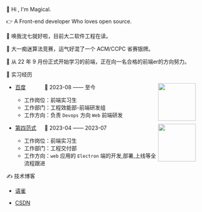 👋 Hi , I'm Magical.
 
👉 A Front-end developer Who loves open source.

👻 唤我沈七就好啦，目前大二软件工程在读。

🎈 大一痴迷算法竞赛，运气好混了一个 ACM/CCPC 省赛银牌。

🚗 从 22 年 9 月份正式开始学习的前端，正在向一名合格的前端er的方向努力。

💼 实习经历

<img align="right" width="100" height="100" src="https://img.sj33.cn/uploads/202009/7-20092H12GA16.jpg" />

- [百度](https://home.baidu.com/) &emsp;&emsp;&emsp; 📌 2023-08 —— 至今

  - 工作岗位：前端实习生
  - 工作部门：工程效能部-前端研发组
  - 工作方向：负责 `Devops` 方向 `Web` 前端研发
 
<img align="right" width="100" height="100" src="https://img.bosszhipin.com/beijin/upload/com/workfeel/20210902/7bf6f160950405e98e132c109931137dc49cec6551953cb055c35eea20ce448d12dac96826844a94.jpg" />

- [第四范式](https://www.4paradigm.com/about/index.html) &emsp; 📌 2023-04 —— 2023-07

  - 工作岗位：前端实习生
  - 工作部门：工程交付部
  - 工作方向：`web` 应用的 `Electron` 端的开发,部署,上线等全流程跟进
 

✍️ 技术博客

  - [语雀](https://www.yuque.com/magicalboy)

  - [CSDN](https://blog.csdn.net/m0_66139206?spm=1011.2441.3001.5343)

